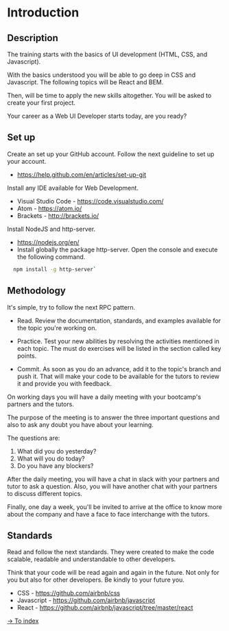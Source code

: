 # Introduction

## Description

The training starts with the basics of UI development (HTML, CSS, and Javascript).

With the basics understood you will be able to go deep in CSS and Javascript. The following topics will be React and BEM.

Then, will be time to apply the new skills altogether. You will be asked to create your first project.

Your career as a Web UI Developer starts today, are you ready?

## Set up

Create an set up your GitHub account. Follow the next guideline to set up your account.

- https://help.github.com/en/articles/set-up-git

Install any IDE available for Web Development.

- Visual Studio Code - https://code.visualstudio.com/
- Atom - https://atom.io/
- Brackets - http://brackets.io/

Install NodeJS and http-server.

- https://nodejs.org/en/
- Install globally the package http-server. Open the console and execute the following command.
 ```bash
   npm install -g http-server`
 ```

## Methodology

It's simple, try to follow the next RPC pattern.

- Read. Review the documentation, standards, and examples available for the topic you're working on.

- Practice. Test your new abilities by resolving the activities mentioned in each topic. The must do exercises will be listed in the section called key points.

- Commit. As soon as you do an advance, add it to the topic's branch and push it. That will make your code to be available for the tutors to review it and provide you with feedback.

On working days you will have a daily meeting with your bootcamp's partners and the tutors.

The purpose of the meeting is to answer the three important questions and also to ask any doubt you have about your learning.

The questions are:

1. What did you do yesterday?
2. What will you do today?
3. Do you have any blockers?

After the daily meeting, you will have a chat in slack with your partners and tutor to ask a question. Also, you will have another chat with your partners to discuss different topics.

Finally, one day a week, you'll be invited to arrive at the office to know more about the company and have a face to face interchange with the tutors.

## Standards

Read and follow the next standards. They were created to make the code scalable, readable and understandable to other developers.

Think that your code will be read again and again in the future. Not only for you but also for other developers. Be kindly to your future you.

- CSS - https://github.com/airbnb/css
- Javascript - https://github.com/airbnb/javascript
- React - https://github.com/airbnb/javascript/tree/master/react

[-> To index](../README.md#title)
